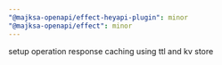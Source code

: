 ```yaml
---
"@majksa-openapi/effect-heyapi-plugin": minor
"@majksa-openapi/effect": minor
---
```


setup operation response caching using ttl and kv store
